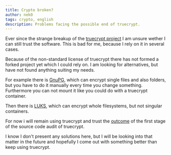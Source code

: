 ```yaml
---
title: Crypto broken?
author: nek0
tags: crypto, english
description: Problems facing the possible end of truecrypt.
---
```


Ever since the strange breakup of the [truecrypt project](http://truecrypt.sourceforge.net/) I am unsure wether I can still trust the software. This is bad for me, because I rely on it in several cases.

Because of the non-standard license of truecrypt there has not formed a forked project yet which I could rely on. I am looking for alternatives, but have not found anything suiting my needs.

For example there is [GnuPG](https://www.gnupg.org/), which can encrypt single files and also folders, but you have to do it manually every time you change something. Furthermore you can not mount it like you could do with a truecrypt container. 

Then there is [LUKS](https://code.google.com/p/cryptsetup/), which can encrypt whole filesystems, but not singular containers.

For now i will remain using truecrypt and trust the [outcome](https://opencryptoaudit.org/reports/) of the first stage of the source code audit of truecrypt.

I know I don't present any solutions here, but I will be looking into that matter in the future and hopefully I come out with something better than keep using truecrypt.
